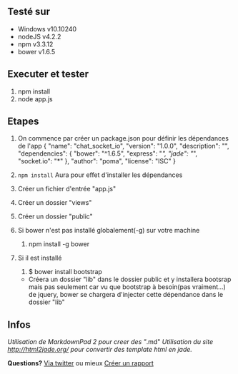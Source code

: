 ## Testé sur ##
- Windows v10.10240
- nodeJS v4.2.2
- npm v3.3.12
- bower v1.6.5

## Executer et tester ##
1. npm install
2. node app.js

## Etapes ##

1. On commence par créer un package.json pour définir les dépendances de l'app
    {
      "name": "chat_socket_io",
      "version": "1.0.0",
      "description": "",
      "dependencies": {
    "bower": "^1.6.5",
    "express": "*",
    "jade": "*",
    "socket.io": "*"
      },
      "author": "poma",
      "license": "ISC"
    }

2. `npm install` Aura pour effet d'installer les dépendances
3. Créer un fichier d'entrée "app.js"
4. Créer un dossier "views"
5. Créer un dossier "public"
6. Si bower n'est pas installé globalement(-g) sur votre machine 
	1. npm install -g bower
7. Si il est installé
	1. $ bower install bootstrap
	- Créera un dossier "lib" dans le dossier public et y installera bootsrap mais pas seulement car vu que bootstrap à besoin(pas vraiment...) de jquery, bower se chargera d'injecter cette dépendance dans le dossier "lib"


## Infos ##
*Utilisation de MarkdownPad 2 pour creer des "*.md"
*Utilisation du site http://html2jade.org/ pour convertir des template html en jade.*

**Questions?** [Via twitter](https://twitter.com/Marcpowo) ou mieux [Créer un rapport](https://github.com/powolnymarcel/siteExpressReparationPC/issues)
